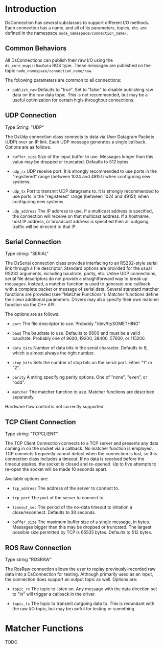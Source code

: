 # Introduction

DsConnection has several subclasses to support different I/O methods.  Each connection has a name, and all of its
parameters, topics, etc. are defined in the namespace `node_namespace/connection_name/`.  

## Common Behaviors

All DsConnections can publish their raw I/O using the `ds_core_msgs::RawData` ROS type.  These messages are published
on the topic `node_namespace/connection_name/raw`.  

The following parameters are common to all connections:

* `publish_raw` Defaults to "true".  Set to "false" to disable publishing raw data on the raw data topic.  This is
not recommended, but may be a useful optimization for certain high-throughput connections.

## UDP Connection

Type String: "UDP"

The DsUdp connection class connects to data via User Datagram Packets (UDP) over an IP link.  Each UDP message 
generates a single callback.  Options are as follows.

* `buffer_size`  Size of the input buffer to use.  Messages longer than this value may be dropped or truncated.
Defaults to 512 bytes.  

* `udp_rx`  UDP receive port.  It is strongly recommended to use ports in the "registered" range (between 1024 
and 49151) when configuring new systems.

* `udp_tx`  Port to transmit UDP datagrams to.  It is strongly recommended to use ports in the "registered" range 
(between 1024 and 49151) when configuring new systems.

* `udp_address` The IP address to use.  If a multicast address is specified, the connection will receive on that 
multicast address.  If a hostname, host IP address, or broadcast address is specified then all outgoing traffic will
be directed to that IP.

## Serial Connection

Type string: "SERIAL"

The DsSerial connection class provides interfacing to an RS232-style serial link through a file descriptor.  Standard
options are provided for the usual RS232 arguments, including baudrate, parity, etc.  Unlike UDP connections, serial 
file descriptors do not provide a straightforward way to break up messages.  Instead, a matcher function is used
to generate one callback with a complete packet or message of serial data.  Several standard matcher functions are
provided (see "Matcher Functions").  Matcher functions define their own additional parameters.  Drivers may also 
specify their own matcher function via the C++ API.

The options are as follows:

* `port` The file descriptor to use.  Probably "/dev/ttySOMETHING"

* `baud` The baudrate to use.  Defaults to 9600 and must be a valid baudrate.  Probably one of 9600, 19200, 38400,
 57600, or 115200.
 
* `data_bits` Number of data bits in the serial character.  Defaults to 8, which is almost always the right number.

* `stop_bits`  Sets the number of stop bits on the serial port.  Either "1" or "2".

* `parity` A string specifying parity options.  One of "none", "even", or "odd".

* `matcher` The matcher function to use.  Matcher functions are described separately.

Hardware flow control is  not currently supported.


## TCP Client Connection

Type string: "TCPCLIENT"

The TCP Client Connection connects to a TCP server and presents any data coming in on the socket via a callback.
No matcher function is employed.  TCP connects frequently cannot detect when the connection is lost, so this 
connection class includes a timeout.  If no data is received before the timeout expires, the socket is closed and
re-opened.  Up to five attempts to re-open the socket will be made 10 seconds apart.

Available options are:

* `tcp_address` The address of the server to connect to.

* `tcp_port` The port of the server to connect to.

* `timeout_sec` The period of the no-data timeout to initation a close/reconnect.  Defaults to 30 seconds.

* `buffer_size` The maximum buffer size of a single message, in bytes.  Messages bigger than this may be dropped or
 truncated. The largest possible size permitted by TCP is 65535 bytes.  Defaults to 512 bytes.

## ROS Raw Connection

Type string "ROSRAW"

The RosRaw connection allows the user to replay previously-recorded raw data into a DsConnection for testing.  Although
primarily used as an input, the connection does support an output topic as well.  Options are:

* `topic_rx` The topic to listen on.  Any message with the data direction set to "in" will trigger a callback in the 
driver.

* `topic_tx` The topic to transmit outgoing data to.  This is redundant with the raw I/O topic, but may be useful for
testing or something.

# Matcher Functions

TODO